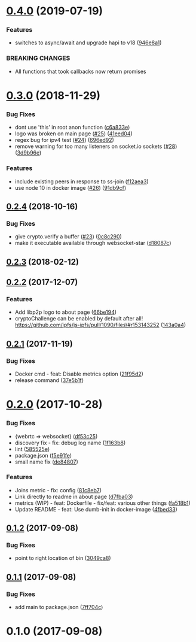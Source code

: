 <a name="0.4.0"></a>
# [0.4.0](https://github.com/libp2p/js-libp2p-websocket-star-rendezvous/compare/v0.3.0...v0.4.0) (2019-07-19)


### Features

* switches to async/await and upgrade hapi to v18 ([946e8a1](https://github.com/libp2p/js-libp2p-websocket-star-rendezvous/commit/946e8a1))


### BREAKING CHANGES

* All functions that took callbacks now return promises



<a name="0.3.0"></a>
# [0.3.0](https://github.com/libp2p/js-libp2p-websocket-star-rendezvous/compare/v0.2.4...v0.3.0) (2018-11-29)


### Bug Fixes

* dont use 'this' in root anon function ([c6a833e](https://github.com/libp2p/js-libp2p-websocket-star-rendezvous/commit/c6a833e))
* logo was broken on main page ([#25](https://github.com/libp2p/js-libp2p-websocket-star-rendezvous/issues/25)) ([41eed04](https://github.com/libp2p/js-libp2p-websocket-star-rendezvous/commit/41eed04))
* regex bug for ipv4 test ([#24](https://github.com/libp2p/js-libp2p-websocket-star-rendezvous/issues/24)) ([696ed92](https://github.com/libp2p/js-libp2p-websocket-star-rendezvous/commit/696ed92))
* remove warning for too many listeners on socket.io sockets ([#28](https://github.com/libp2p/js-libp2p-websocket-star-rendezvous/issues/28)) ([3d9b96e](https://github.com/libp2p/js-libp2p-websocket-star-rendezvous/commit/3d9b96e))


### Features

* include existing peers in response to ss-join ([f12aea3](https://github.com/libp2p/js-libp2p-websocket-star-rendezvous/commit/f12aea3))
* use node 10 in docker image ([#26](https://github.com/libp2p/js-libp2p-websocket-star-rendezvous/issues/26)) ([91db9cf](https://github.com/libp2p/js-libp2p-websocket-star-rendezvous/commit/91db9cf))



<a name="0.2.4"></a>
## [0.2.4](https://github.com/libp2p/js-libp2p-websocket-star-rendezvous/compare/v0.2.3...v0.2.4) (2018-10-16)


### Bug Fixes

* give crypto.verify a buffer ([#23](https://github.com/libp2p/js-libp2p-websocket-star-rendezvous/issues/23)) ([0c8c290](https://github.com/libp2p/js-libp2p-websocket-star-rendezvous/commit/0c8c290))
* make it executable available through websocket-star ([d18087c](https://github.com/libp2p/js-libp2p-websocket-star-rendezvous/commit/d18087c))



<a name="0.2.3"></a>
## [0.2.3](https://github.com/libp2p/js-libp2p-websocket-star-rendezvous/compare/v0.2.2...v0.2.3) (2018-02-12)



<a name="0.2.2"></a>
## [0.2.2](https://github.com/libp2p/js-libp2p-websocket-star-rendezvous/compare/v0.2.1...v0.2.2) (2017-12-07)


### Features

* Add libp2p logo to about page ([66be194](https://github.com/libp2p/js-libp2p-websocket-star-rendezvous/commit/66be194))
* cryptoChallenge can be enabled by default after all! https://github.com/ipfs/js-ipfs/pull/1090/files\#r153143252 ([143a0a4](https://github.com/libp2p/js-libp2p-websocket-star-rendezvous/commit/143a0a4))



<a name="0.2.1"></a>
## [0.2.1](https://github.com/libp2p/js-libp2p-websocket-star-rendezvous/compare/v0.2.0...v0.2.1) (2017-11-19)


### Bug Fixes

* Docker cmd - feat: Disable metrics option ([21f95d2](https://github.com/libp2p/js-libp2p-websocket-star-rendezvous/commit/21f95d2))
* release command ([37e5b1f](https://github.com/libp2p/js-libp2p-websocket-star-rendezvous/commit/37e5b1f))



<a name="0.2.0"></a>
# [0.2.0](https://github.com/libp2p/js-libp2p-websocket-star-rendezvous/compare/v0.1.2...v0.2.0) (2017-10-28)


### Bug Fixes

* {webrtc => websocket} ([df53c25](https://github.com/libp2p/js-libp2p-websocket-star-rendezvous/commit/df53c25))
* discovery fix - fix: debug log name ([1f163b8](https://github.com/libp2p/js-libp2p-websocket-star-rendezvous/commit/1f163b8))
* lint ([585525e](https://github.com/libp2p/js-libp2p-websocket-star-rendezvous/commit/585525e))
* package.json ([f5e91fe](https://github.com/libp2p/js-libp2p-websocket-star-rendezvous/commit/f5e91fe))
* small name fix ([de84807](https://github.com/libp2p/js-libp2p-websocket-star-rendezvous/commit/de84807))


### Features

* Joins metric - fix: config ([81c8eb7](https://github.com/libp2p/js-libp2p-websocket-star-rendezvous/commit/81c8eb7))
* Link directly to readme in about page ([d7fba03](https://github.com/libp2p/js-libp2p-websocket-star-rendezvous/commit/d7fba03))
* metrics (WIP) - feat: Dockerfile - fix/feat: various other things ([fa518b1](https://github.com/libp2p/js-libp2p-websocket-star-rendezvous/commit/fa518b1))
* Update README - feat: Use dumb-init in docker-image ([4fbed33](https://github.com/libp2p/js-libp2p-websocket-star-rendezvous/commit/4fbed33))



<a name="0.1.2"></a>
## [0.1.2](https://github.com/libp2p/js-libp2p-websocket-star-rendezvous/compare/v0.1.1...v0.1.2) (2017-09-08)


### Bug Fixes

* point to right location of bin ([3049ca8](https://github.com/libp2p/js-libp2p-websocket-star-rendezvous/commit/3049ca8))



<a name="0.1.1"></a>
## [0.1.1](https://github.com/libp2p/js-libp2p-websocket-star-rendezvous/compare/v0.1.0...v0.1.1) (2017-09-08)


### Bug Fixes

* add main to package.json ([7ff704c](https://github.com/libp2p/js-libp2p-websocket-star-rendezvous/commit/7ff704c))



<a name="0.1.0"></a>
# 0.1.0 (2017-09-08)



